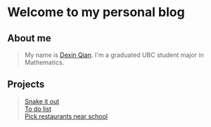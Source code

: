 # Welcome to my personal blog 

## About me
> My name is [Dexin Qian](https://cn.linkedin.com/in/dexin-qian-1a78b3197). I'm a graduated UBC student major in Mathematics. 
>
## Projects
> [Snake it out](https://github.com/qiandexin2001/snake-it-out)\
> [To do list](https://github.com/qiandexin2001/To-do-list)\
> [Pick restaurants near school](https://github.com/qiandexin2001/Pick-restaurant-near-school)
